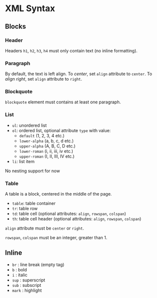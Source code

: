 # XML Syntax

## Blocks

### Header

Headers `h1`, `h2`, `h3`, `h4` must only contain text (no inline formatting).

### Paragraph

By default, the text is left align.
To *center*, set `align` attribute to `center`.
To *align right*, set `align` attribute to `right`.

### Blockquote

`blockquote` element must contains at least one paragraph.

### List

* `ul`: unordered list
* `ol`: ordered list, optional attribute `type` with value:
    + `default` (1, 2, 3, 4 etc.)
    + `lower-alpha` (a, b, c, d etc.)
    + `upper-alpha` (A, B, C, D etc.)
    + `lower-roman` (i, ii, iii, iv etc.)
    + `upper-roman` (I, II, III, IV etc.)
* `li`: list item

No nesting support for now

### Table

A table is a block, centered in the middle of the page.

* `table`: table container
* `tr`: table row
* `td`: table cell (optional attributes: `align`, `rowspan`, `colspan`)
* `th`: table cell header (optional attributes: `align`, `rowspan`, `colspan`)

`align` attribute must be `center` or `right`.

`rowspan`, `colspan` must be an integer, greater than 1.

## Inline

* `br` : line break (empty tag)
* `b` : bold
* `i` : italic
* `sup` : superscript
* `sub` : subscript
* `mark` : highlight
